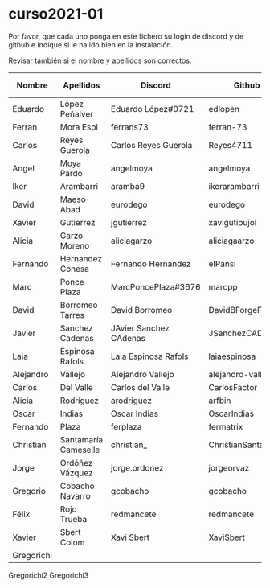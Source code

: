 # curso2021-01


Por favor, que cada uno ponga en este fichero su login de discord y de github e indique si le ha ido bien en la instalación.

Revisar también si el nombre y apellidos son correctos.

| Nombre | Apellidos | Discord | Github | Instalación (SI/NO) | Git (SI/NO) |
| -- | -- | -- | -- | -- | -- |
| Eduardo | López Peñalver | Eduardo López#0721 | edlopen | SI | SI |
| Ferran | Mora Espi | ferrans73 | ferran-73 | SI | SI |
| Carlos | Reyes Guerola | Carlos Reyes Guerola | Reyes4711 | SI | SI |
| Angel | Moya Pardo | angelmoya | angelmoya | SI | SI |
| Iker | Arambarri | aramba9 | ikerarambarri | SI | SI |
| David | Maeso Abad | eurodego | eurodego | SI | SI |
| Xavier | Gutierrez | jgutierrez | xavigutipujol | SI | SI |
| Alicia | Garzo Moreno | aliciagarzo | aliciagaarzo | SI | SI |
| Fernando | Hernandez Conesa | Fernando Hernandez | elPansi | SI | SI |
| Marc | Ponce Plaza | MarcPoncePlaza#3676 | marcpp | SI | SI |
| David | Borromeo Tarres | David Borromeo | DavidBForgeFlow | SI | SI |
| Javier | Sanchez Cadenas |JAvier Sanchez CAdenas | JSanchezCAD | SI | SI
| Laia | Espinosa Rafols | Laia Espinosa Rafols | laiaespinosa | SI | SI |
| Alejandro | Vallejo | Alejandro Vallejo | alejandro-vallejoFL | SI | SI |
| Carlos | Del Valle | Carlos del Valle | CarlosFactor | SI |SI
| Alicia | Rodríguez | arodriguez | arfbin | SI | SI |
| Oscar | Indias | Oscar Indias | OscarIndias | SI |SI |
| Fernando | Plaza | ferplaza | fermatrix | SI | SI |
| Christian | Santamaría Cameselle | christian_ | ChristianSantamaría | SI | SI |
| Jorge | Ordóñez Vázquez | jorge.ordonez | jorgeorvaz | SI | SI |
| Gregorio | Cobacho Navarro | gcobacho | gcobacho | SI | SI |
| Félix | Rojo Trueba |redmancete | redmancete | SI | SI |
| Xavier | Sbert Colom | Xavi Sbert | XaviSbert | SI | SI |
| Gregorichi
Gregorichi2
Gregorichi3
